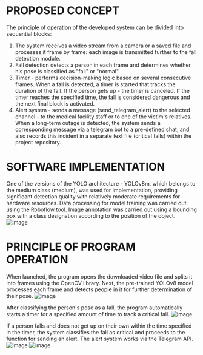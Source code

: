 # PROPOSED CONCEPT
The principle of operation of the developed system can be divided into sequential blocks:
1. The system receives a video stream from a camera or a saved file and processes it frame by frame: each image is transmitted further to the fall detection module.
2. Fall detection detects a person in each frame and determines whether his pose is classified as "fall" or "normal".
3. Timer - performs decision-making logic based on several consecutive frames. When a fall is detected, a timer is started that tracks the duration of the fall. If the person gets up - the timer is canceled. If the timer reaches the specified time, the fall is considered dangerous and the next final block is activated.
4. Alert system - sends a message (send_telegram_alert) to the selected channel - to the medical facility staff or to one of the victim's relatives. When a long-term outage is detected, the system sends a corresponding message via a telegram bot to a pre-defined chat, and also records this incident in a separate text file (critical falls) within the project repository.



# SOFTWARE IMPLEMENTATION
One of the versions of the YOLO architecture - YOLOv8m, which belongs to the medium class (medium), was used for implementation, providing significant detection quality with relatively moderate requirements for hardware resources. 
Data processing for model training was carried out using the Roboflow tool. Image annotation was carried out using a bounding box with a class designation according to the position of the object.
![image](https://github.com/user-attachments/assets/0de0b79d-1588-4930-aa67-04af338c74e3)



# PRINCIPLE OF PROGRAM OPERATION
When launched, the program opens the downloaded video file and splits it into frames using the OpenCV library. Next, the pre-trained YOLOv8 model processes each frame and detects people in it for further determination of their pose. 
![image](https://github.com/user-attachments/assets/5d5e132f-2b32-43af-b565-394e960b0802)

After classifying the person's pose as a fall, the program automatically starts a timer for a specified amount of time to track a critical fall. 
![image](https://github.com/user-attachments/assets/cd5d134a-c146-412c-8805-b50a4bc19bcd)

If a person falls and does not get up on their own within the time specified in the timer, the system classifies the fall as critical and proceeds to the function for sending an alert. The alert system works via the Telegram API.
![image](https://github.com/user-attachments/assets/e6fd61b3-8eee-4c4b-afb9-05996cd57e82)
![image](https://github.com/user-attachments/assets/367a1ed8-6e65-4b5c-b6a5-f25b7237bcf7)
